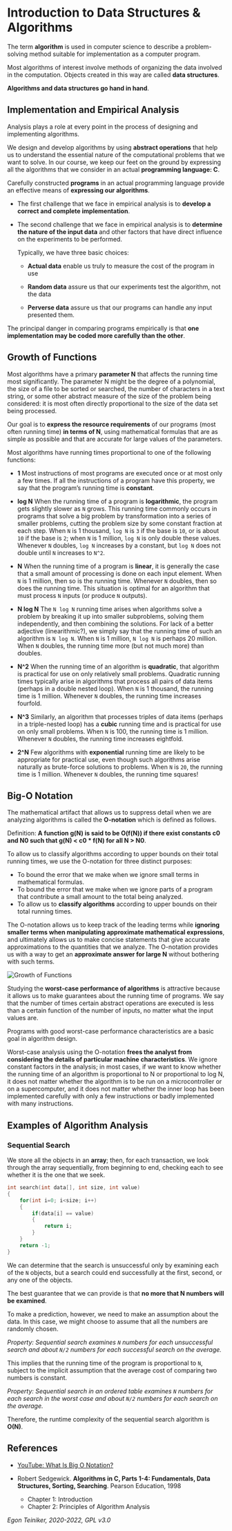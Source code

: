# Introduction to Data Structures & Algorithms


The term **algorithm** is used in computer science to describe a problem-solving method 
suitable for implementation as a computer program. 

Most algorithms of interest involve methods of organizing the data involved in the computation. 
Objects created in this way are called **data structures**. 

**Algorithms and data structures go hand in hand**.


## Implementation and Empirical Analysis

Analysis plays a role at every point in the process of designing and implementing algorithms.

We design and develop algorithms by using **abstract operations** that help us to understand the essential nature of the computational problems that we want to solve.
In our course, we keep our feet on the ground by expressing all the algorithms that we consider in an actual **programming language: C**.

Carefully constructed **programs** in an actual programming language provide an effective means of **expressing our algorithms**.

* The first challenge that we face in empirical analysis is to **develop a correct and complete implementation**.

* The second challenge that we face in empirical analysis is to **determine the nature of the input data** and other factors that have direct influence on the experiments to be performed.

    Typically, we have three basic choices: 
    * **Actual data** enable us truly to measure the cost of the program in use

    * **Random data** assure us that our experiments test the algorithm, not the data

    * **Perverse data** assure us that our programs can handle any input presented them.

The principal danger in comparing programs empirically is that **one implementation may be coded more carefully than the other**.


## Growth of Functions

Most algorithms have a primary **parameter N** that affects the running time most significantly. The parameter N might be the degree of a polynomial, the size of a file to be sorted or searched, the number of characters in a text string, or some other abstract measure of the size of the problem being considered: it is most often directly proportional to the size of the data set being processed.

Our goal is to **express the resource requirements** of our programs (most often running time) 
**in terms of N**, using mathematical formulas that are as simple as possible and that are accurate for large values of the parameters.

Most algorithms have running times proportional to one of the following functions:

* **1** Most instructions of most programs are executed once or at most only a few times. 
    If all the instructions of a program have this property, we say that the program’s 
    running time is **constant**.

* **log N** When the running time of a program is **logarithmic**, the program gets slightly
    slower as `N` grows. This running time commonly occurs in programs that solve a big problem by transformation into a series of smaller problems, cutting the problem size by some constant fraction at each step. 
    When `N` is 1 thousand, `log N` is `3` if the base is `10`, or is about `10` if the base is `2`; when `N` is 1 million, `log N` is only double these values. 
    Whenever `N` doubles, `log N` increases by a constant, but `log N` does not double until `N` increases to `N^2`.

* **N** When the running time of a program is **linear**, it is generally the case that a 
    small amount of processing is done on each input element. 
    When `N` is 1 million, then so is the running time. 
    Whenever `N` doubles, then so does the running time. 
    This situation is optimal for an algorithm that must process `N` inputs (or produce `N` outputs).


* **N log N** The `N log N` running time arises when algorithms solve a problem by breaking it up
    into smaller subproblems, solving them independently, and then combining the solutions. For lack of a better adjective (linearithmic?), we simply say that the running time of such an algorithm is `N log N`. 
    When `N` is 1 million, `N log N` is perhaps 20 million. 
    When `N` doubles, the running time more (but not much more) than doubles.

* **N^2** When the running time of an algorithm is **quadratic**, that algorithm is practical 
    for use on only relatively small problems. Quadratic running times typically arise in algorithms that process all pairs of data items (perhaps in a double nested loop).
    When `N` is 1 thousand, the running time is 1 million. 
    Whenever `N` doubles, the running time increases fourfold. 

* **N^3** Similarly, an algorithm that processes triples of data items (perhaps in a
    triple-nested loop) has a **cubic** running time and is practical for use on only small problems. 
    When `N` is 100, the running time is 1 million. 
    Whenever `N` doubles, the running time increases eightfold.

* **2^N** Few algorithms with **exponential** running time are likely to be appropriate for
    practical use, even though such algorithms arise naturally as brute-force solutions to problems. 
    When `N` is `20`, the running time is 1 million. 
    Whenever `N` doubles, the running time squares!


## Big-O Notation

The mathematical artifact that allows us to suppress detail when we are analyzing algorithms is called the **O-notation** which is defined as follows.

Definition: **A function g(N) is said to be O(f(N)) if there exist constants c0 and N0 such 
that g(N) < c0 * f(N) for all N > N0**. 

To allow us to classify algorithms according to upper bounds on their total running times, we use the O-notation for three distinct purposes: 
* To bound the error that we make when we ignore small terms in mathematical formulas. 
* To bound the error that we make when we ignore parts of a program that contribute a small amount to the total being analyzed.
* To allow us to **classify algorithms** according to upper bounds on their total running times.

The O-notation allows us to keep track of the leading terms while **ignoring smaller terms when manipulating approximate mathematical expressions**, and ultimately allows us to make concise statements that give accurate approximations to the quantities that we analyze.
The O-notation provides us with a way to get an **approximate answer for large N** without bothering with such terms.

![Growth of Functions](growth_of_functions/GrowthOfFunctions.png)

Studying the **worst-case performance of algorithms** is attractive because it allows us to make guarantees about the running time of programs. We say that the number of times certain abstract operations are executed is less than a certain function of the number of inputs, no matter what the input values are.

Programs with good worst-case performance characteristics are a basic goal in algorithm design.

Worst-case analysis using the O-notation **frees the analyst from considering the details of particular machine characteristics**.
We ignore constant factors in the analysis; in most cases, if we want to know whether the running time of an algorithm is proportional to N or proportional to log N, it does not matter whether the algorithm is to be run on a microcontroller or on a supercomputer, and it does not matter whether the inner loop has been implemented carefully with only a few instructions or badly implemented with many instructions.


## Examples of Algorithm Analysis

### Sequential Search
We store all the objects in an **array**; then, for each transaction, we look through 
the array sequentially, from beginning to end, checking each to see whether it is the 
one that we seek.

```C
int search(int data[], int size, int value)
{
    for(int i=0; i<size; i++)
    {
        if(data[i] == value)
        {
            return i;
        }
    }
    return -1;
}
```

We can determine that the search is unsuccessful only by examining each of the `N` objects, but a search could end successfully at the first, second, or any one of the objects.

The best guarantee that we can provide is that **no more that N numbers will be examined**.

To make a prediction, however, we need to make an assumption about the data. In this case, we might choose to assume that all the numbers are randomly chosen.

*Property: Sequential search examines `N` numbers for each unsuccessful search and 
about `N/2` numbers for each successful search on the average.*

This implies that the running time of the program is proportional to `N`, subject to the implicit assumption that the average cost of comparing two numbers is constant.

*Property: Sequential search in an ordered table examines `N` numbers for each search in the worst case and about `N/2` numbers for each search on the average.*

Therefore, the runtime complexity of the sequential search algorithm is **O(N)**. 


## References

* [YouTube: What Is Big O Notation?](https://youtu.be/Q_1M2JaijjQ)

* Robert Sedgewick. **Algorithms in C, Parts 1-4: Fundamentals, Data Structures, Sorting, Searching**. Pearson Education, 1998 
    * Chapter 1: Introduction
    * Chapter 2: Principles of Algorithm Analysis


*Egon Teiniker, 2020-2022, GPL v3.0*    

